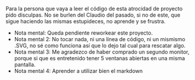 Para la persona que vaya a leer el código de esta atrocidad de proyecto pido disculpas. No se burlen del Claudio del pasado, si no de este, que sigue haciendo las mismas estupideces, no aprende y se frustra. 
- Nota mental: Queda pendiente reworkear este proyecto.
- Nota mental 2: No tocar nada, ni una línea de código, ni un mismismo .SVG, no sé como funciona así que lo dejo tal cual para rescatar algo.
- Nota mental 3: Me agradezco de haber comprado un segundo monitor, porque si que es entretenido tener 5 ventanas abiertas en una misma pantalla.
- Nota mental 4: Aprender a utilizar bien el markdown
